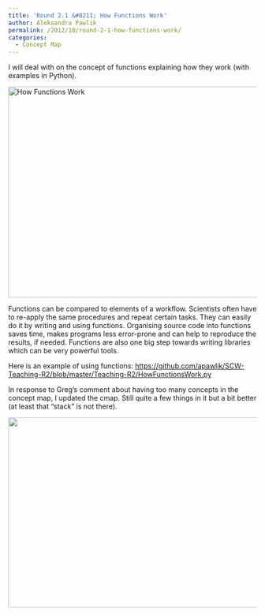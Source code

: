 ```yaml
---
title: 'Round 2.1 &#8211; How Functions Work'
author: Aleksandra Pawlik
permalink: /2012/10/round-2-1-how-functions-work/
categories:
  - Concept Map
---
```

I will deal with on the concept of functions explaining how they work (with examples in Python).

[<img class="alignnone  wp-image-925" title="How Functions Work" src="http://teaching.software-carpentry.org/wp-content/uploads/2012/10/how_functions_work-1024x621.jpg" alt="How Functions Work" width="707" height="428" />][1]

Functions can be compared to elements of a workflow. Scientists often have to re-apply the same procedures and repeat certain tasks. They can easily do it by writing and using functions. Organising source code into functions saves time, makes programs less error-prone and can help to reproduce the results, if needed. Functions are also one big step towards writing libraries which can be very powerful tools.

Here is an example of using functions: https://github.com/apawlik/SCW-Teaching-R2/blob/master/Teaching-R2/HowFunctionsWork.py

In response to Greg&#8217;s comment about having too many concepts in the concept map, I updated the cmap. Still quite a few things in it but a bit better (at least that &#8220;stack&#8221; is not there).

[<img class="alignnone size-large wp-image-1087" title="How Functions Work 2" src="http://teaching.software-carpentry.org/wp-content/uploads/2012/10/functions2-1024x560.jpg" alt="" width="707" height="386" />][2]

&nbsp;

&nbsp;

 [1]: http://teaching.software-carpentry.org/wp-content/uploads/2012/10/how_functions_work.jpg
 [2]: http://teaching.software-carpentry.org/wp-content/uploads/2012/10/functions2.jpg
